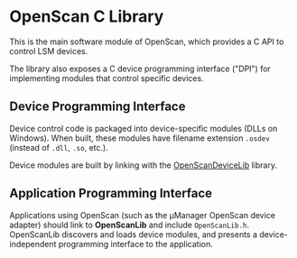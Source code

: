 OpenScan C Library
==================

This is the main software module of OpenScan, which provides a C API to control
LSM devices.

The library also exposes a C device programming interface ("DPI") for
implementing modules that control specific devices.


Device Programming Interface
----------------------------

Device control code is packaged into device-specific modules (DLLs on
Windows). When built, these modules have filename extension `.osdev` (instead
of `.dll`, `.so`, etc.).

Device modules are built by linking with the
[OpenScanDeviceLib](OpenScanDeviceLib/README.md) library.


Application Programming Interface
---------------------------------

Applications using OpenScan (such as the µManager OpenScan device adapter)
should link to **OpenScanLib** and include `OpenScanLib.h`. OpenScanLib
discovers and loads device modules, and presents a device-independent
programming interface to the application.